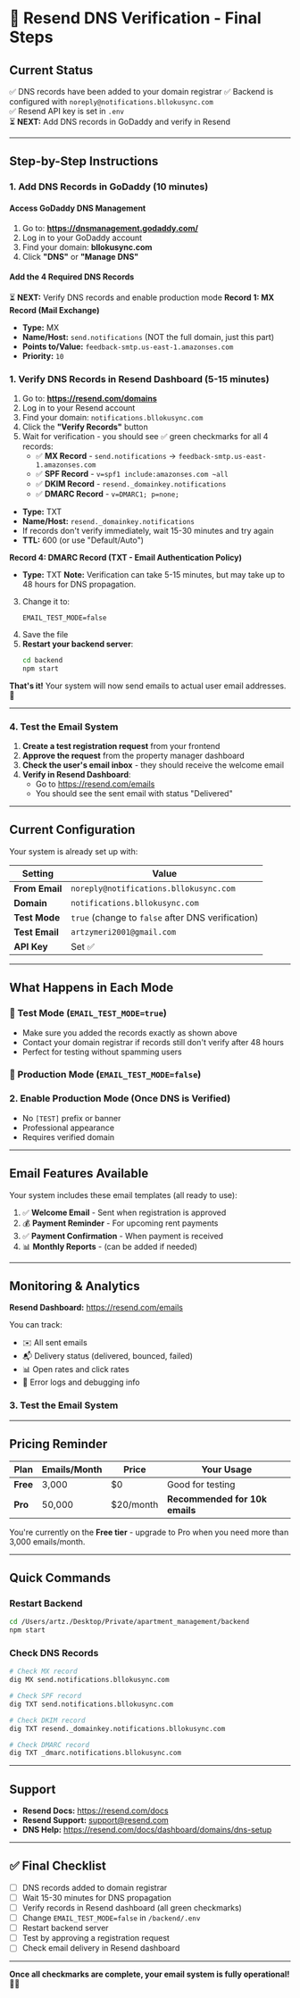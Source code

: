 # 🚀 Resend DNS Verification - Final Steps

## Current Status
✅ DNS records have been added to your domain registrar
✅ Backend is configured with `noreply@notifications.bllokusync.com`  
✅ Resend API key is set in `.env`  
⏳ **NEXT:** Add DNS records in GoDaddy and verify in Resend

---

## Step-by-Step Instructions

### 1. Add DNS Records in GoDaddy (10 minutes)

#### Access GoDaddy DNS Management
1. Go to: **https://dnsmanagement.godaddy.com/**
2. Log in to your GoDaddy account
3. Find your domain: **bllokusync.com**
4. Click **"DNS"** or **"Manage DNS"**

#### Add the 4 Required DNS Records
⏳ **NEXT:** Verify DNS records and enable production mode
**Record 1: MX Record (Mail Exchange)**
- **Type:** MX
- **Name/Host:** `send.notifications` (NOT the full domain, just this part)
- **Points to/Value:** `feedback-smtp.us-east-1.amazonses.com`
- **Priority:** `10`
### 1. Verify DNS Records in Resend Dashboard (5-15 minutes)

1. Go to: **https://resend.com/domains**
2. Log in to your Resend account
3. Find your domain: `notifications.bllokusync.com`
4. Click the **"Verify Records"** button
5. Wait for verification - you should see ✅ green checkmarks for all 4 records:
   - ✅ **MX Record** - `send.notifications` → `feedback-smtp.us-east-1.amazonses.com`
   - ✅ **SPF Record** - `v=spf1 include:amazonses.com ~all`
   - ✅ **DKIM Record** - `resend._domainkey.notifications`
   - ✅ **DMARC Record** - `v=DMARC1; p=none;`
- **Type:** TXT
- **Name/Host:** `resend._domainkey.notifications`
- If records don't verify immediately, wait 15-30 minutes and try again
- **TTL:** 600 (or use "Default/Auto")

**Record 4: DMARC Record (TXT - Email Authentication Policy)**
- **Type:** TXT
**Note:** Verification can take 5-15 minutes, but may take up to 48 hours for DNS propagation.
3. Change it to:
   ```
   EMAIL_TEST_MODE=false
   ```
4. Save the file
5. **Restart your backend server**:
   ```bash
   cd backend
   npm start
   ```

**That's it!** Your system will now send emails to actual user email addresses. 🎉

---

### 4. Test the Email System

1. **Create a test registration request** from your frontend
2. **Approve the request** from the property manager dashboard
3. **Check the user's email inbox** - they should receive the welcome email
4. **Verify in Resend Dashboard**:
   - Go to https://resend.com/emails
   - You should see the sent email with status "Delivered"

---

## Current Configuration

Your system is already set up with:

| Setting | Value |
|---------|-------|
| **From Email** | `noreply@notifications.bllokusync.com` |
| **Domain** | `notifications.bllokusync.com` |
| **Test Mode** | `true` (change to `false` after DNS verification) |
| **Test Email** | `artzymeri2001@gmail.com` |
| **API Key** | Set ✅ |

---

## What Happens in Each Mode

### 🧪 Test Mode (`EMAIL_TEST_MODE=true`)
- Make sure you added the records exactly as shown above
- Contact your domain registrar if records still don't verify after 48 hours
- Perfect for testing without spamming users

### 🚀 Production Mode (`EMAIL_TEST_MODE=false`)
### 2. Enable Production Mode (Once DNS is Verified)
- No `[TEST]` prefix or banner
- Professional appearance
- Requires verified domain

---

## Email Features Available

Your system includes these email templates (all ready to use):

1. ✅ **Welcome Email** - Sent when registration is approved
2. 💰 **Payment Reminder** - For upcoming rent payments
3. ✅ **Payment Confirmation** - When payment is received
4. 📊 **Monthly Reports** - (can be added if needed)

---

## Monitoring & Analytics

**Resend Dashboard:** https://resend.com/emails

You can track:
- ✉️ All sent emails
- 📬 Delivery status (delivered, bounced, failed)
- 📊 Open rates and click rates
- 🐛 Error logs and debugging info
### 3. Test the Email System

---

## Pricing Reminder

| Plan | Emails/Month | Price | Your Usage |
|------|-------------|-------|------------|
| **Free** | 3,000 | $0 | Good for testing |
| **Pro** | 50,000 | $20/month | **Recommended for 10k emails** |

You're currently on the **Free tier** - upgrade to Pro when you need more than 3,000 emails/month.

---

## Quick Commands

### Restart Backend
```bash
cd /Users/artz./Desktop/Private/apartment_management/backend
npm start
```

### Check DNS Records
```bash
# Check MX record
dig MX send.notifications.bllokusync.com

# Check SPF record
dig TXT send.notifications.bllokusync.com

# Check DKIM record
dig TXT resend._domainkey.notifications.bllokusync.com

# Check DMARC record
dig TXT _dmarc.notifications.bllokusync.com
```

---

## Support

- **Resend Docs:** https://resend.com/docs
- **Resend Support:** support@resend.com
- **DNS Help:** https://resend.com/docs/dashboard/domains/dns-setup

---

## ✅ Final Checklist

- [ ] DNS records added to domain registrar
- [ ] Wait 15-30 minutes for DNS propagation
- [ ] Verify records in Resend dashboard (all green checkmarks)
- [ ] Change `EMAIL_TEST_MODE=false` in `/backend/.env`
- [ ] Restart backend server
- [ ] Test by approving a registration request
- [ ] Check email delivery in Resend dashboard

---

**Once all checkmarks are complete, your email system is fully operational!** 🎉📧
